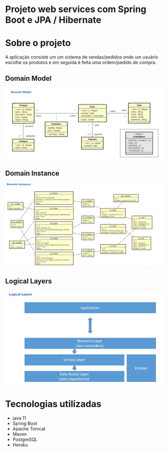# Projeto web services com Spring Boot e JPA / Hibernate

# Sobre o projeto
A aplicação consiste um um sistema de vendas/pedidos onde um usuário escolhe os produtos 
e em seguida é feita uma ordem/pedido de compra.

## Domain Model
![img1](https://github.com/Anderson-Batista/course-springboot-java-11/blob/master/assets/domain_model.png)

## Domain Instance
![img1](https://github.com/Anderson-Batista/course-springboot-java-11/blob/master/assets/domain_instance.png)

## Logical Layers
![img1](https://github.com/Anderson-Batista/course-springboot-java-11/blob/master/assets/Logical-Layers.png)

# Tecnologias utilizadas
- java 11
- Spring Boot
- Apache Tomcat
- Maven
- PostgreSQL
- Heroku
